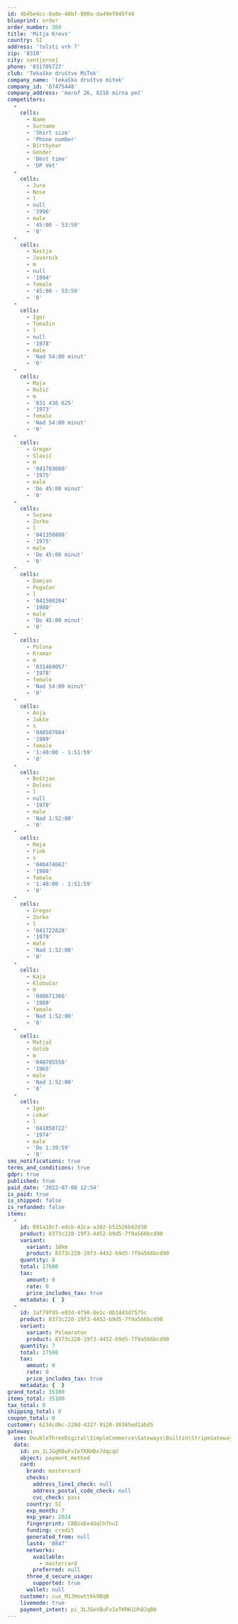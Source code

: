 ```yaml
---
id: 4b45e4cc-8a8e-40bf-800a-da49ef045f48
blueprint: order
order_number: 304
title: 'Mitja Krevs'
country: SI
address: 'tolsti vrh 7'
zip: '8310'
city: sentjernej
phone: '031705727'
club: 'Tekaško društvo MiTek'
company_name: 'tekaško društvo mitek'
company_id: '87475448'
company_address: 'marof 26, 8216 mirna peč'
competitors:
  -
    cells:
      - Name
      - Surname
      - 'Shirt size'
      - 'Phone number'
      - Birthyear
      - Gender
      - 'Best time'
      - 'DP Vet'
  -
    cells:
      - Jure
      - Nose
      - l
      - null
      - '1996'
      - male
      - '45:00 - 53:59'
      - '0'
  -
    cells:
      - Nastja
      - Javornik
      - m
      - null
      - '1994'
      - female
      - '45:00 - 53:59'
      - '0'
  -
    cells:
      - Igor
      - Tomažin
      - l
      - null
      - '1978'
      - male
      - 'Nad 54:00 minut'
      - '0'
  -
    cells:
      - Maja
      - Rožič
      - m
      - '031 436 625'
      - '1973'
      - female
      - 'Nad 54:00 minut'
      - '0'
  -
    cells:
      - Gregor
      - Slavič
      - m
      - '041703660'
      - '1975'
      - male
      - 'Do 45:00 minut'
      - '0'
  -
    cells:
      - Suzana
      - Zorko
      - l
      - '041350808'
      - '1975'
      - male
      - 'Do 45:00 minut'
      - '0'
  -
    cells:
      - Damjan
      - Pogačar
      - l
      - '041500204'
      - '1980'
      - male
      - 'Do 45:00 minut'
      - '0'
  -
    cells:
      - Polona
      - Kramar
      - m
      - '031469057'
      - '1978'
      - female
      - 'Nad 54:00 minut'
      - '0'
  -
    cells:
      - Anja
      - Jakše
      - s
      - '040587884'
      - '1989'
      - female
      - '1:40:00 - 1:51:59'
      - '0'
  -
    cells:
      - Boštjan
      - Dolenc
      - l
      - null
      - '1978'
      - male
      - 'Nad 1:52:00'
      - '0'
  -
    cells:
      - Maja
      - Fink
      - s
      - '040474662'
      - '1988'
      - female
      - '1:40:00 - 1:51:59'
      - '0'
  -
    cells:
      - Gregor
      - Zorko
      - l
      - '041722828'
      - '1979'
      - male
      - 'Nad 1:52:00'
      - '0'
  -
    cells:
      - Kaja
      - Klobučar
      - m
      - '040671366'
      - '1988'
      - female
      - 'Nad 1:52:00'
      - '0'
  -
    cells:
      - Matjaž
      - Golob
      - m
      - '040705558'
      - '1965'
      - male
      - 'Nad 1:52:00'
      - '0'
  -
    cells:
      - Igor
      - Lokar
      - l
      - '041858722'
      - '1974'
      - male
      - 'Do 1:39:59'
      - '0'
sms_notifications: true
terms_and_conditions: true
gdpr: true
published: true
paid_date: '2022-07-08 12:54'
is_paid: true
is_shipped: false
is_refunded: false
items:
  -
    id: 091a18cf-edcb-42ca-a302-b51526b02d30
    product: 8373c220-19f3-4452-b9d5-7f9a566bcd90
    variant:
      variant: 10km
      product: 8373c220-19f3-4452-b9d5-7f9a566bcd90
    quantity: 8
    total: 17600
    tax:
      amount: 0
      rate: 0
      price_includes_tax: true
    metadata: {  }
  -
    id: 3af79f95-e83d-4f98-8e1c-8b14d3d7575c
    product: 8373c220-19f3-4452-b9d5-7f9a566bcd90
    variant:
      variant: Polmaraton
      product: 8373c220-19f3-4452-b9d5-7f9a566bcd90
    quantity: 7
    total: 17500
    tax:
      amount: 0
      rate: 0
      price_includes_tax: true
    metadata: {  }
grand_total: 35100
items_total: 35100
tax_total: 0
shipping_total: 0
coupon_total: 0
customer: 6234cd6c-220d-4327-9120-30365ed1abd5
gateway:
  use: DoubleThreeDigital\SimpleCommerce\Gateways\Builtin\StripeGateway
  data:
    id: pm_1LJGgRBuFvIeTKRHDx7dqcqU
    object: payment_method
    card:
      brand: mastercard
      checks:
        address_line1_check: null
        address_postal_code_check: null
        cvc_check: pass
      country: SI
      exp_month: 7
      exp_year: 2024
      fingerprint: C8BzoEe4Uqlh7nuI
      funding: credit
      generated_from: null
      last4: '0847'
      networks:
        available:
          - mastercard
        preferred: null
      three_d_secure_usage:
        supported: true
      wallet: null
    customer: cus_M1JHowttkk9BqB
    livemode: true
    payment_intent: pi_3LJGeVBuFvIeTKRH1Uh8JqB0
---
```

